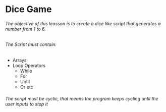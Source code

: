 # Dice Game
###### The objective of this leasson is to create a dice like script that generates a number from 1 to 6.
###### The Script must contain:
* Arrays
* Loop Operators
    * While
    * For
    * Until
    * Or etc

###### The script must be cyclic, that means the program keeps cycling until the user inputs to stop it

